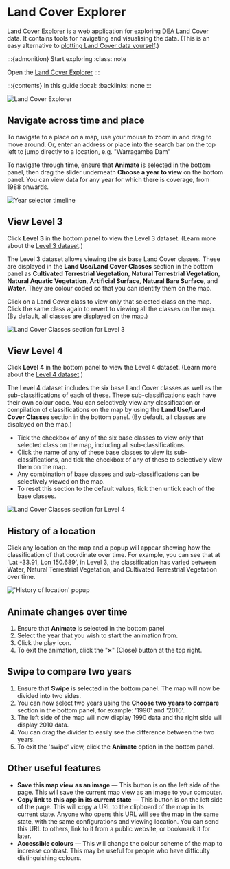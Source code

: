 # Land Cover Explorer

[Land Cover Explorer][Explorer] is a web application for exploring [DEA Land Cover][LandCover] data. It contains tools for navigating and visualising the data. (This is an easy alternative to [plotting Land Cover data yourself](/notebooks/DEA_products/DEA_Land_Cover/).)

:::{admonition} Start exploring
:class: note

Open the [Land Cover Explorer][Explorer]
:::

:::{contents} In this guide
:local:
:backlinks: none
:::

![Land Cover Explorer](/_files/land_cover/land-cover-explorer.png)

## Navigate across time and place

To navigate to a place on a map, use your mouse to zoom in and drag to move around. Or, enter an address or place into the search bar on the top left to jump directly to a location, e.g. "Warragamba Dam"

To navigate through time, ensure that **Animate** is selected in the bottom panel, then drag the slider underneath **Choose a year to view** on the bottom panel. You can view data for any year for which there is coverage, from 1988 onwards.

![Year selector timeline](/_files/land_cover/timeline-year-selector.png)

## View Level 3

Click **Level 3** in the bottom panel to view the Level 3 dataset. (Learn more about the [Level 3 dataset][LandCoverDescription].)

The Level 3 dataset allows viewing the six base Land Cover classes. These are displayed in the **Land Use/Land Cover Classes** section in the bottom panel as **Cultivated Terrestrial Vegetation**, **Natural Terrestrial Vegetation**, **Natural Aquatic Vegetation**, **Artificial Surface**, **Natural Bare Surface**, and **Water**. They are colour coded so that you can identify them on the map.

Click on a Land Cover class to view only that selected class on the map. Click the same class again to revert to viewing all the classes on the map. (By default, all classes are displayed on the map.)

![Land Cover Classes section for Level 3](/_files/land_cover/land-cover-classes-section-level-3.png)

## View Level 4

Click **Level 4** in the bottom panel to view the Level 4 dataset. (Learn more about the [Level 4 dataset][LandCoverDescription].)

The Level 4 dataset includes the six base Land Cover classes as well as the sub-classifications of each of these. These sub-classifications each have their own colour code. You can selectively view any classification or compilation of classifications on the map by using the **Land Use/Land Cover Classes** section in the bottom panel. (By default, all classes are displayed on the map.)

* Tick the checkbox of any of the six base classes to view only that selected class on the map, including all sub-classifications.
* Click the name of any of these base classes to view its sub-classifications, and tick the checkbox of any of these to selectively view them on the map.
* Any combination of base classes and sub-classifications can be selectively viewed on the map.
* To reset this section to the default values, tick then untick each of the base classes.

![Land Cover Classes section for Level 4](/_files/land_cover/land-cover-classes-section-level-4.png)

## History of a location

Click any location on the map and a popup will appear showing how the classification of that coordinate over time. For example, you can see that at 'Lat -33.91, Lon 150.689', in Level 3, the classification has varied between Water, Natural Terrestrial Vegetation, and Cultivated Terrestrial Vegetation over time.

!['History of location' popup](/_files/land_cover/location-history-popup.png)

## Animate changes over time

1. Ensure that **Animate** is selected in the bottom panel
1. Select the year that you wish to start the animation from.
1. Click the play icon.
1. To exit the animation, click the "**&times;**" (Close) button at the top right.

## Swipe to compare two years

1. Ensure that **Swipe** is selected in the bottom panel. The map will now be divided into two sides.
1. You can now select two years using the **Choose two years to compare** section in the bottom panel, for example: '1990' and '2010'.
1. The left side of the map will now display 1990 data and the right side will display 2010 data.
1. You can drag the divider to easily see the difference between the two years.
1. To exit the 'swipe' view, click the **Animate** option in the bottom panel.

## Other useful features

* **Save this map view as an image** &mdash; This button is on the left side of the page. This will save the current map view as an image to your computer.
* **Copy link to this app in its current state** &mdash; This button is on the left side of the page. This will copy a URL to the clipboard of the map in its current state. Anyone who opens this URL will see the map in the same state, with the same configurations and viewing location. You can send this URL to others, link to it from a public website, or bookmark it for later.
* **Accessible colours** &mdash; This will change the colour scheme of the map to increase contrast. This may be useful for people who have difficulty distinguishing colours.

[Explorer]: https://dev.mapexplorer.dea.ga.gov.au/landcoverexplorer/index.html
[LandCover]: /data/product/dea-land-cover-landsat/
[LandCoverDescription]: /data/product/dea-land-cover-landsat/
